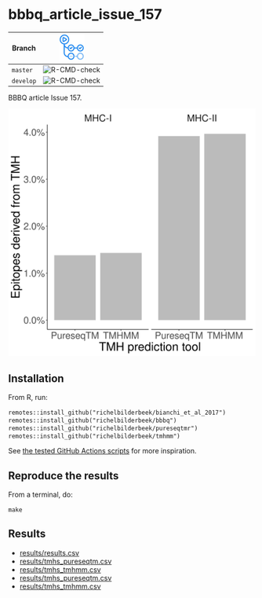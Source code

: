# bbbq_article_issue_157

Branch   |[![GitHub Actions logo](pics/GitHubActions.png)](https://github.com/richelbilderbeek/bbbq_article_issue_157/actions)
---------|---------------------------------------------------------------------------------------------------------------------------
`master` |![R-CMD-check](https://github.com/richelbilderbeek/bbbq_article_issue_157/workflows/R-CMD-check/badge.svg?branch=master)   
`develop`|![R-CMD-check](https://github.com/richelbilderbeek/bbbq_article_issue_157/workflows/R-CMD-check/badge.svg?branch=develop)  

BBBQ article Issue 157.

![Result of BBBQ article Issue 157](results.png)

## Installation

From R, run:

```
remotes::install_github("richelbilderbeek/bianchi_et_al_2017")
remotes::install_github("richelbilderbeek/bbbq")
remotes::install_github("richelbilderbeek/pureseqtmr")
remotes::install_github("richelbilderbeek/tmhmm")
```

See [the tested GitHub Actions scripts](https://github.com/richelbilderbeek/bbbq_article_issue_157/blob/master/.github/workflows/R-CMD-check.yaml)
for more inspiration.

## Reproduce the results

From a terminal, do:

```
make
```

## Results

 * [results/results.csv](results/results.csv)
 * [results/tmhs_pureseqtm.csv](results/tmhs_pureseqtm_1.csv)
 * [results/tmhs_tmhmm.csv](results/tmhs_tmhmm_1.csv)
 * [results/tmhs_pureseqtm.csv](results/tmhs_pureseqtm_2.csv)
 * [results/tmhs_tmhmm.csv](results/tmhs_tmhmm_2.csv)


